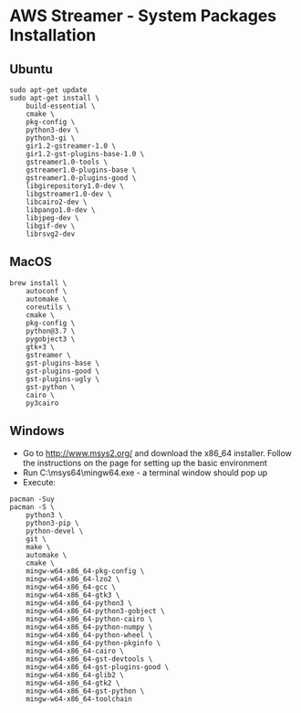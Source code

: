 # AWS Streamer - System Packages Installation

## Ubuntu

```
sudo apt-get update
sudo apt-get install \
    build-essential \
    cmake \
    pkg-config \
    python3-dev \
    python3-gi \
    gir1.2-gstreamer-1.0 \
    gir1.2-gst-plugins-base-1.0 \
    gstreamer1.0-tools \
    gstreamer1.0-plugins-base \
    gstreamer1.0-plugins-good \
    libgirepository1.0-dev \
    libgstreamer1.0-dev \
    libcairo2-dev \
    libpango1.0-dev \
    libjpeg-dev \
    libgif-dev \
    librsvg2-dev
```

## MacOS

```
brew install \
    autoconf \
    automake \
    coreutils \
    cmake \
    pkg-config \
    python@3.7 \
    pygobject3 \
    gtk+3 \
    gstreamer \
    gst-plugins-base \
    gst-plugins-good \
    gst-plugins-ugly \
    gst-python \
    cairo \
    py3cairo
```

## Windows

- Go to http://www.msys2.org/ and download the x86_64 installer. Follow the instructions on the page for setting up the basic environment
- Run C:\msys64\mingw64.exe - a terminal window should pop up
- Execute:
```
pacman -Suy
pacman -S \
    python3 \
    python3-pip \
    python-devel \
    git \
    make \
    automake \
    cmake \
    mingw-w64-x86_64-pkg-config \
    mingw-w64-x86_64-lzo2 \
    mingw-w64-x86_64-gcc \
    mingw-w64-x86_64-gtk3 \
    mingw-w64-x86_64-python3 \
    mingw-w64-x86_64-python3-gobject \
    mingw-w64-x86_64-python-cairo \
    mingw-w64-x86_64-python-numpy \
    mingw-w64-x86_64-python-wheel \
    mingw-w64-x86_64-python-pkginfo \
    mingw-w64-x86_64-cairo \
    mingw-w64-x86_64-gst-devtools \
    mingw-w64-x86_64-gst-plugins-good \
    mingw-w64-x86_64-glib2 \
    mingw-w64-x86_64-gtk2 \
    mingw-w64-x86_64-gst-python \
    mingw-w64-x86_64-toolchain
```
